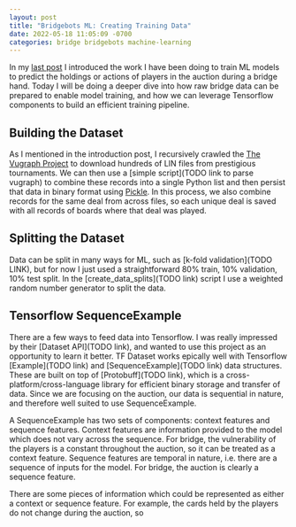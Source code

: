 ```yaml
---
layout: post
title: "Bridgebots ML: Creating Training Data"
date: 2022-05-18 11:05:09 -0700
categories: bridge bridgebots machine-learning
---
```


In my [last post](/posts/Bridgebots-ML-Introduction) I introduced the work I have been doing to train ML models to predict the holdings or actions of players in the auction during a bridge hand. Today I will be doing a deeper dive into how raw bridge data can be prepared to enable model training, and how we can leverage Tensorflow components to build an efficient training pipeline.

## Building the Dataset
As I mentioned in the introduction post, I recursively crawled the [The Vugraph Project](https://www.sarantakos.com/bridge/vugraph.html) to download hundreds of LIN files from prestigious tournaments. We can then use a [simple script](TODO link to parse vugraph) to combine these records into a single Python list and then persist that data in binary format using [Pickle](https://docs.python.org/3/library/pickle.html). In this process, we also combine records for the same deal from across files, so each unique deal is saved with all records of boards where that deal was played.

## Splitting the Dataset
Data can be split in many ways for ML, such as [k-fold validation](TODO LINK), but for now I just used a straightforward 80% train, 10% validation, 10% test split. In the [create_data_splits](TODO link) script I use a weighted random number generator to split the data.

## Tensorflow SequenceExample
There are a few ways to feed data into Tensorflow. I was really impressed by their [Dataset API](TODO link), and wanted to use this project as an opportunity to learn it better. TF Dataset works epically well with Tensorflow [Example](TODO link) and [SequenceExample](TODO link) data structures. These are built on top of [Protobuff](TODO link), which is a cross-platform/cross-language library for efficient binary storage and transfer of data. Since we are focusing on the auction, our data is sequential in nature, and therefore well suited to use SequenceExample.

A SequenceExample has two sets of components: context features and sequence features. Context features are information provided to the model which does not vary across the sequence. For bridge, the vulnerability of the players is a constant throughout the auction, so it can be treated as a context feature. Sequence features are temporal in nature, i.e. there are a sequence of inputs for the model. For bridge, the auction is clearly a sequence feature.

There are some pieces of information which could be represented as either a context or sequence feature. For example, the cards held by the players do not change during the auction, so 